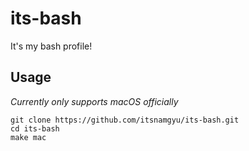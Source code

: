 # its-bash
It's my bash profile!

## Usage
_Currently only supports macOS officially_

~~~~
git clone https://github.com/itsnamgyu/its-bash.git
cd its-bash
make mac
~~~~
